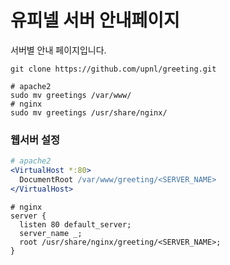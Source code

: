 유피넬 서버 안내페이지
========
서버별 안내 페이지입니다.
```shell
git clone https://github.com/upnl/greeting.git

# apache2
sudo mv greetings /var/www/
# nginx
sudo mv greetings /usr/share/nginx/
```

### 웹서버 설정
```apache
# apache2
<VirtualHost *:80>
  DocumentRoot /var/www/greeting/<SERVER_NAME>
</VirtualHost>
```
```Nginx
# nginx
server {
  listen 80 default_server;
  server_name _;
  root /usr/share/nginx/greeting/<SERVER_NAME>;
}
```
